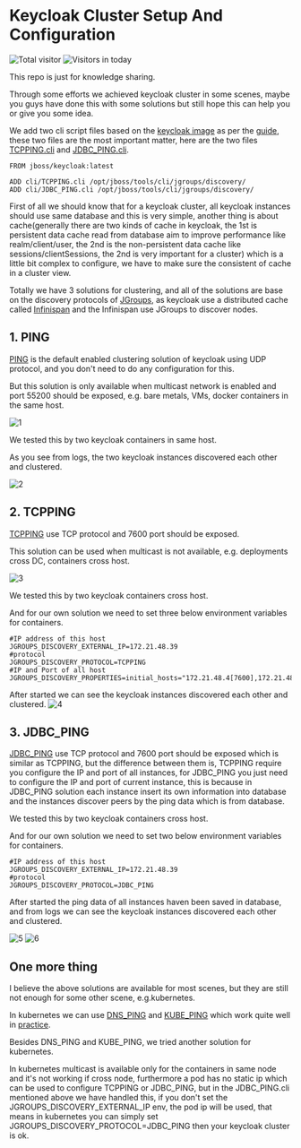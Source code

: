 # Keycloak Cluster Setup And Configuration

![Total visitor](https://visitor-count-badge.herokuapp.com/total.svg?repo_id=keycloak-cluster-setup-and-configuration)
![Visitors in today](https://visitor-count-badge.herokuapp.com/today.svg?repo_id=keycloak-cluster-setup-and-configuration)

This repo is just for knowledge sharing.

Through some efforts we achieved keycloak cluster in some scenes, maybe you guys have done this with some solutions but still hope this can help you or give you some idea.

We add two cli script files based on the [keycloak image](https://hub.docker.com/r/jboss/keycloak/) as per the [guide](https://github.com/jboss-dockerfiles/keycloak/blob/master/server/README.md#adding-custom-discovery-protocols), these two files are the most important matter, here are the two files [TCPPING.cli](https://raw.githubusercontent.com/fit2anything/keycloak-cluster-setup-and-configuration/master/src/TCPPING.cli) and [JDBC_PING.cli](https://raw.githubusercontent.com/fit2anything/keycloak-cluster-setup-and-configuration/master/src/JDBC_PING.cli).

```
FROM jboss/keycloak:latest

ADD cli/TCPPING.cli /opt/jboss/tools/cli/jgroups/discovery/
ADD cli/JDBC_PING.cli /opt/jboss/tools/cli/jgroups/discovery/
```

First of all we should know that for a keycloak cluster, all keycloak instances should use same database and this is very simple, another thing is about cache(generally there are two kinds of cache in keycloak, the 1st is persistent data cache read from database aim to improve performance like realm/client/user, the 2nd is the non-persistent data cache like sessions/clientSessions, the 2nd is very important for a cluster) which is a little bit complex to configure, we have to make sure the consistent of cache in a cluster view.

Totally we have 3 solutions for clustering, and all of the solutions are base on the discovery protocols of [JGroups](http://jgroups.org/), as keycloak use a distributed cache called [Infinispan](http://infinispan.org/) and the Infinispan use JGroups to discover nodes.


## 1. PING
[PING](http://jgroups.org/manual/#PING) is the default enabled clustering solution of keycloak using UDP protocol, and you don't need to do any configuration for this.

But this solution is only available when multicast network is enabled and port 55200 should be exposed, e.g. bare metals, VMs, docker containers in the same host.

![1](https://raw.githubusercontent.com/fit2anything/keycloak-cluster-setup-and-configuration/master/src/ping-deployment.jpg)

We tested this by two keycloak containers in same host.

As you see from logs, the two keycloak instances discovered each other and clustered.

![2](https://raw.githubusercontent.com/fit2anything/keycloak-cluster-setup-and-configuration/master/src/ping-log.png)

## 2. TCPPING
[TCPPING](http://jgroups.org/manual/#TCPPING_Prot) use TCP protocol and 7600 port should be exposed.

This solution can be used when multicast is not available, e.g. deployments cross DC, containers cross host.

![3](https://raw.githubusercontent.com/fit2anything/keycloak-cluster-setup-and-configuration/master/src/tcp-ping-deployment.jpg)

We tested this by two keycloak containers cross host.


And for our own solution we need to set three below environment variables for containers.

```
#IP address of this host
JGROUPS_DISCOVERY_EXTERNAL_IP=172.21.48.39
#protocol
JGROUPS_DISCOVERY_PROTOCOL=TCPPING
#IP and Port of all host
JGROUPS_DISCOVERY_PROPERTIES=initial_hosts="172.21.48.4[7600],172.21.48.39[7600]"
```

After started we can see the keycloak instances discovered each other and clustered.
![4](https://raw.githubusercontent.com/fit2anything/keycloak-cluster-setup-and-configuration/master/src/tcp-ping-log.png)

## 3. JDBC_PING
[JDBC_PING](http://jgroups.org/manual/#_jdbc_ping) use TCP protocol and 7600 port should be exposed which is similar as TCPPING, but the difference between them is, TCPPING require you configure the IP and port of all instances,  for JDBC_PING you just need to configure the IP and port of current instance, this is because in JDBC_PING solution each instance insert its own information into database and the instances discover peers by the ping data which is from database.


We tested this by two keycloak containers cross host.


And for our own solution we need to set two below environment variables for containers.

```
#IP address of this host
JGROUPS_DISCOVERY_EXTERNAL_IP=172.21.48.39
#protocol
JGROUPS_DISCOVERY_PROTOCOL=JDBC_PING
```

After started the ping data of all instances haven been saved in database, and from logs we can see the keycloak instances discovered each other and clustered.

![5](https://raw.githubusercontent.com/fit2anything/keycloak-cluster-setup-and-configuration/master/src/jdbc-ping-data.png)
![6](https://raw.githubusercontent.com/fit2anything/keycloak-cluster-setup-and-configuration/master/src/jdbc-ping-log.png)

## One more thing
I believe the above solutions are available for most scenes, but they are still not enough for some other scene, e.g.kubernetes.

In kubernetes we can use [DNS_PING](https://github.com/jboss-dockerfiles/keycloak/blob/master/server/README.md#openshift-example-with-dnsdns_ping) and [KUBE_PING](http://jgroups.org/manual/#_kube_ping) which work quite well in [practice](https://github.com/helm/charts/blob/master/stable/keycloak/templates/statefulset.yaml#L92). 

Besides DNS_PING and KUBE_PING, we tried another solution for kubernetes. 

In kubernetes multicast is available only for the containers in same node and it's not working if cross node, furthermore a pod has no static ip which can be used to configure TCPPING or JDBC_PING, but in the JDBC_PING.cli mentioned above we have handled this, if you don't set the JGROUPS_DISCOVERY_EXTERNAL_IP env, the pod ip will be used, that means in kubernetes you can simply set JGROUPS_DISCOVERY_PROTOCOL=JDBC_PING then your keycloak cluster is ok.
